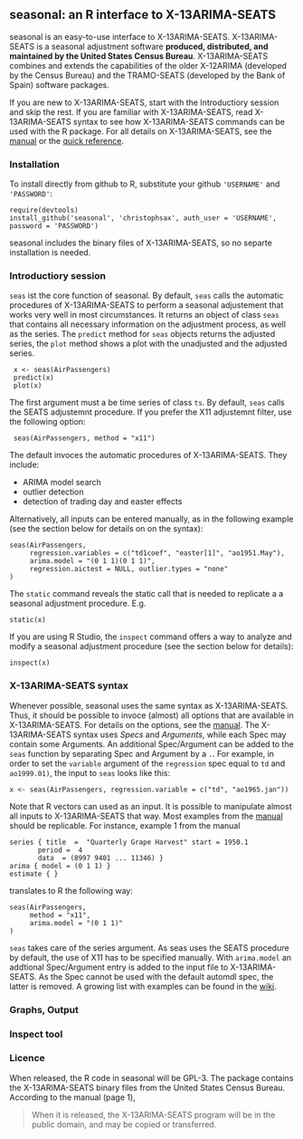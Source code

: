 seasonal: an R interface to X-13ARIMA-SEATS
-------------------------------------------

seasonal is an easy-to-use interface to X-13ARIMA-SEATS. X-13ARIMA-SEATS is a seasonal adjustment software **produced, distributed, and maintained by the United States Census Bureau**. X-13ARIMA-SEATS combines and extends the capabilities of the older X-12ARIMA (developed by the Census Bureau) and the TRAMO-SEATS (developed by the Bank of Spain) software packages. 

If you are new to X-13ARIMA-SEATS, start with the Introductiory session and skip the rest. If you are familiar with X-13ARIMA-SEATS, read X-13ARIMA-SEATS syntax to see how X-13ARIMA-SEATS commands can be used with the R package. For all details on X-13ARIMA-SEATS, see the [manual][manual] or the [quick reference][qref].


### Installation

To install directly from github to R, substitute your github `'USERNAME'` and `'PASSWORD'`:

    require(devtools)
    install_github('seasonal', 'christophsax', auth_user = 'USERNAME', password = 'PASSWORD')
    
seasonal includes the binary files of X-13ARIMA-SEATS, so no separte installation is needed.


### Introductiory session

`seas` ist the core function of seasonal. By default, `seas` calls the automatic procedures of X-13ARIMA-SEATS to perform a seasonal adjustement that works very well in most circumstances. It returns an object of class `seas` that contains all necessary information on the adjustment process, as well as the series. The `predict` method for `seas` objects returns the adjusted series, the `plot` method shows a plot with the unadjusted and the adjusted series. 

     x <- seas(AirPassengers)
     predict(x)
     plot(x)
     
The first argument must a be time series of class `ts`. By default, `seas` calls the SEATS adjustemnt procedure. If you prefer the X11 adjustemnt filter, use the following option:

     seas(AirPassengers, method = "x11")
     
The default invoces the automatic procedures of X-13ARIMA-SEATS. They include:
  - ARIMA model search
  - outlier detection
  - detection of trading day and easter effects

Alternatively, all inputs can be entered manually, as in the following example (see the section below for details on on the syntax):

    seas(AirPassengers,
         regression.variables = c("td1coef", "easter[1]", "ao1951.May"),
         arima.model = "(0 1 1)(0 1 1)",
         regression.aictest = NULL, outlier.types = "none"
    )

The `static` command reveals the static call that is needed to replicate a a seasonal adjustment procedure. E.g.

    static(x)
    
If you are using R Studio, the `inspect` command offers a way to analyze and modify a seasonal adjustment procedure (see the section below for details):

    inspect(x)


### X-13ARIMA-SEATS syntax

Whenever possible, seasonal uses the same syntax as X-13ARIMA-SEATS. Thus, it should be possible to invoce (almost) all options that are available in X-13ARIMA-SEATS. For details on the options, see the [manual][manual]. The X-13ARIMA-SEATS syntax uses *Specs* and *Arguments*, while each Spec may contain some Arguments. An additional Spec/Argument can be added to the `seas` function by separating Spec and Argument by a `.`. For example, in order to set the `variable` argument of the `regression` spec equal to `td` and `ao1999.01)`, the input to `seas` looks like this:

    x <- seas(AirPassengers, regression.variable = c("td", "ao1965.jan"))
   
Note that R vectors can used as an input. It is possible to manipulate almost all inputs to X-13ARIMA-SEATS that way. Most examples from the [manual][manual] should be replicable. For instance, example 1 from the manual

    series { title  =  "Quarterly Grape Harvest" start = 1950.1
           period =  4
           data  = (8997 9401 ... 11346) }
    arima { model = (0 1 1) }
    estimate { }

translates to R the following way:

    seas(AirPassengers,
         method = "x11",
         arima.model = "(0 1 1)"
    )
    
`seas` takes care of the series argument. As seas uses the SEATS procedure by default, the use of X11 has to be specified manually. With `arima.model` an addtional Spec/Argument entry is added to the input file to X-13ARIMA-SEATS. As the Spec cannot be used with the default automdl spec, the latter is removed. A growing list with examples can be found in the [wiki][examples].


### Graphs, Output



### Inspect tool



### Licence

When released, the R code in seasonal will be GPL-3. The package contains the X-13ARIMA-SEATS binary files from the United States Census Bureau. According to the manual (page 1), 

> When it is released, the X-13ARIMA-SEATS program will be in the public domain, and may be copied or transferred.

[manual]: http://www.census.gov/ts/x13as/docX13AS.pdf "Reference Manual"

[qref]: http://www.census.gov/ts/x13as/pc/qrefX13ASpc.pdf "Quick Reference"

[examples]: https://github.com/christophsax/seasonal/wiki/Examples-X-13ARIMA-SEATS "Wiki: Examples X-13ARIMA-SEATS"





